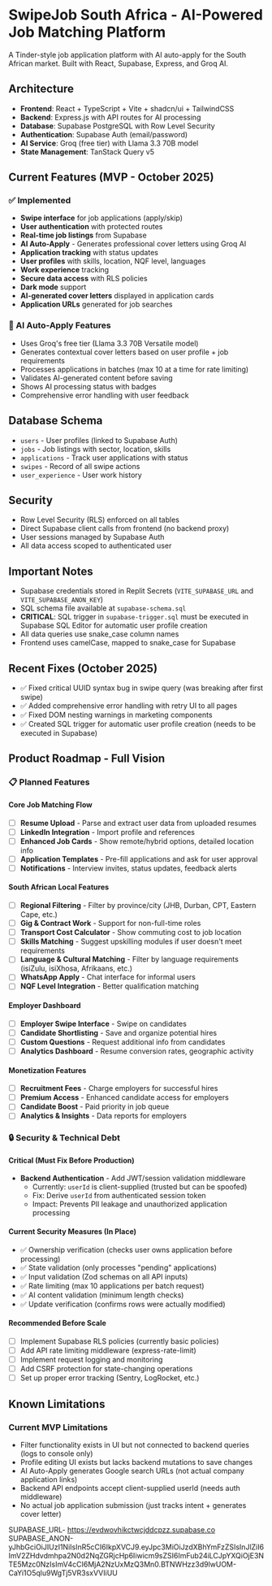 # SwipeJob South Africa - AI-Powered Job Matching Platform

A Tinder-style job application platform with AI auto-apply for the South African market. Built with React, Supabase, Express, and Groq AI.

## Architecture

- **Frontend**: React + TypeScript + Vite + shadcn/ui + TailwindCSS
- **Backend**: Express.js with API routes for AI processing
- **Database**: Supabase PostgreSQL with Row Level Security
- **Authentication**: Supabase Auth (email/password)
- **AI Service**: Groq (free tier) with Llama 3.3 70B model
- **State Management**: TanStack Query v5

## Current Features (MVP - October 2025)

### ✅ Implemented
- **Swipe interface** for job applications (apply/skip)
- **User authentication** with protected routes
- **Real-time job listings** from Supabase
- **AI Auto-Apply** - Generates professional cover letters using Groq AI
- **Application tracking** with status updates
- **User profiles** with skills, location, NQF level, languages
- **Work experience** tracking
- **Secure data access** with RLS policies
- **Dark mode** support
- **AI-generated cover letters** displayed in application cards
- **Application URLs** generated for job searches

### 🔧 AI Auto-Apply Features
- Uses Groq's free tier (Llama 3.3 70B Versatile model)
- Generates contextual cover letters based on user profile + job requirements
- Processes applications in batches (max 10 at a time for rate limiting)
- Validates AI-generated content before saving
- Shows AI processing status with badges
- Comprehensive error handling with user feedback

## Database Schema

- `users` - User profiles (linked to Supabase Auth)
- `jobs` - Job listings with sector, location, skills
- `applications` - Track user applications with status
- `swipes` - Record of all swipe actions
- `user_experience` - User work history

## Security

- Row Level Security (RLS) enforced on all tables
- Direct Supabase client calls from frontend (no backend proxy)
- User sessions managed by Supabase Auth
- All data access scoped to authenticated user

## Important Notes

- Supabase credentials stored in Replit Secrets (`VITE_SUPABASE_URL` and `VITE_SUPABASE_ANON_KEY`)
- SQL schema file available at `supabase-schema.sql`
- **CRITICAL**: SQL trigger in `supabase-trigger.sql` must be executed in Supabase SQL Editor for automatic user profile creation
- All data queries use snake_case column names
- Frontend uses camelCase, mapped to snake_case for Supabase

## Recent Fixes (October 2025)

- ✅ Fixed critical UUID syntax bug in swipe query (was breaking after first swipe)
- ✅ Added comprehensive error handling with retry UI to all pages
- ✅ Fixed DOM nesting warnings in marketing components
- ✅ Created SQL trigger for automatic user profile creation (needs to be executed in Supabase)

## Product Roadmap - Full Vision

### 📋 Planned Features

#### Core Job Matching Flow
- [ ] **Resume Upload** - Parse and extract user data from uploaded resumes
- [ ] **LinkedIn Integration** - Import profile and references
- [ ] **Enhanced Job Cards** - Show remote/hybrid options, detailed location info
- [ ] **Application Templates** - Pre-fill applications and ask for user approval
- [ ] **Notifications** - Interview invites, status updates, feedback alerts

#### South African Local Features
- [ ] **Regional Filtering** - Filter by province/city (JHB, Durban, CPT, Eastern Cape, etc.)
- [ ] **Gig & Contract Work** - Support for non-full-time roles
- [ ] **Transport Cost Calculator** - Show commuting cost to job location
- [ ] **Skills Matching** - Suggest upskilling modules if user doesn't meet requirements
- [ ] **Language & Cultural Matching** - Filter by language requirements (isiZulu, isiXhosa, Afrikaans, etc.)
- [ ] **WhatsApp Apply** - Chat interface for informal users
- [ ] **NQF Level Integration** - Better qualification matching

#### Employer Dashboard
- [ ] **Employer Swipe Interface** - Swipe on candidates
- [ ] **Candidate Shortlisting** - Save and organize potential hires
- [ ] **Custom Questions** - Request additional info from candidates
- [ ] **Analytics Dashboard** - Resume conversion rates, geographic activity

#### Monetization Features
- [ ] **Recruitment Fees** - Charge employers for successful hires
- [ ] **Premium Access** - Enhanced candidate access for employers
- [ ] **Candidate Boost** - Paid priority in job queue
- [ ] **Analytics & Insights** - Data reports for employers

### 🔒 Security & Technical Debt

#### Critical (Must Fix Before Production)
- **Backend Authentication** - Add JWT/session validation middleware
  - Currently: `userId` is client-supplied (trusted but can be spoofed)
  - Fix: Derive `userId` from authenticated session token
  - Impact: Prevents PII leakage and unauthorized application processing
  
#### Current Security Measures (In Place)
- ✅ Ownership verification (checks user owns application before processing)
- ✅ State validation (only processes "pending" applications)
- ✅ Input validation (Zod schemas on all API inputs)
- ✅ Rate limiting (max 10 applications per batch request)
- ✅ AI content validation (minimum length checks)
- ✅ Update verification (confirms rows were actually modified)

#### Recommended Before Scale
- [ ] Implement Supabase RLS policies (currently basic policies)
- [ ] Add API rate limiting middleware (express-rate-limit)
- [ ] Implement request logging and monitoring
- [ ] Add CSRF protection for state-changing operations
- [ ] Set up proper error tracking (Sentry, LogRocket, etc.)

## Known Limitations

### Current MVP Limitations
- Filter functionality exists in UI but not connected to backend queries (logs to console only)
- Profile editing UI exists but lacks backend mutations to save changes
- AI Auto-Apply generates Google search URLs (not actual company application links)
- Backend API endpoints accept client-supplied userId (needs auth middleware)
- No actual job application submission (just tracks intent + generates cover letter)


SUPABASE_URL- https://evdwovhikctwcjddcpzz.supabase.co
SUPABASE_ANON-yJhbGciOiJIUzI1NiIsInR5cCI6IkpXVCJ9.eyJpc3MiOiJzdXBhYmFzZSIsInJlZiI6ImV2ZHdvdmhpa2N0d2NqZGRjcHp6Iiwicm9sZSI6ImFub24iLCJpYXQiOjE3NTE5Mzc0NzIsImV4cCI6MjA2NzUxMzQ3Mn0.BTNWHzz3d9lwUOM-CaYi1O5qlu9WgTj5VR3sxVVIiUU
